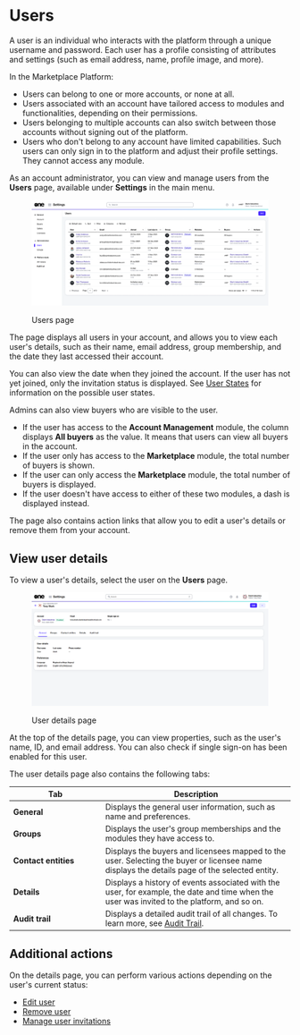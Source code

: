 # Users

A user is an individual who interacts with the platform through a unique username and password. Each user has a profile consisting of attributes and settings (such as email address, name,  profile image, and more).&#x20;

In the Marketplace Platform:

* Users can belong to one or more accounts, or none at all.&#x20;
* Users associated with an account have tailored access to modules and functionalities, depending on their permissions.&#x20;
* Users belonging to multiple accounts can also switch between those accounts without signing out of the platform.
* Users who don't belong to any account have limited capabilities. Such users can only sign in to the platform and adjust their profile settings. They cannot access any module.

As an account administrator, you can view and manage users from the **Users** page, available under **Settings** in the main menu.

<figure><img src="../../../.gitbook/assets/Users.png" alt=""><figcaption><p>Users page</p></figcaption></figure>

The page displays all users in your account, and allows you to view each user's details, such as their name, email address, group membership, and the date they last accessed their account.

You can also view the date when they joined the account. If the user has not yet joined, only the invitation status is displayed. See [User States](user-states.md) for information on the possible user states.

Admins can also view buyers who are visible to the user.

* If the user has access to the **Account Management** module, the column displays **All buyers** as the value. It means that users can view all buyers in the account.&#x20;
* If the user only has access to the **Marketplace** module, the total number of buyers is shown.
* If the user can only access the **Marketplace** module, the total number of buyers is displayed.
* If the user doesn't have access to either of these two modules, a dash is displayed instead.

The page also contains action links that allow you to edit a user's details or remove them from your account.&#x20;

## View user details <a href="#subscription-details" id="subscription-details"></a>

To view a user's details, select the user on the **Users** page.

<figure><img src="../../../.gitbook/assets/settings_user_details_page.png" alt=""><figcaption><p>User details page</p></figcaption></figure>

At the top of the details page, you can view properties, such as the user's name, ID, and email address. You can also check if single sign-on has been enabled for this user.

The user details page also contains the following tabs:

<table><thead><tr><th width="151">Tab</th><th>Description</th></tr></thead><tbody><tr><td><strong>General</strong></td><td>Displays the general user information, such as name and preferences.</td></tr><tr><td><strong>Groups</strong></td><td>Displays the user's group memberships and the modules they have access to.</td></tr><tr><td><strong>Contact entities</strong></td><td>Displays the buyers and licensees mapped to the user. Selecting the buyer or licensee name displays the details page of the selected entity.</td></tr><tr><td><strong>Details</strong> </td><td>Displays a history of events associated with the user, for example, the date and time when the user was invited to the platform, and so on.</td></tr><tr><td><strong>Audit trail</strong></td><td>Displays a detailed audit trail of all changes. To learn more, see <a href="../audit-trail.md">Audit Trail</a>.</td></tr></tbody></table>

## Additional actions

On the details page, you can perform various actions depending on the user's current status:

* [Edit user](edit-users.md)
* [Remove user](remove-user.md)
* [Manage user invitations](manage-user-invitations.md)

